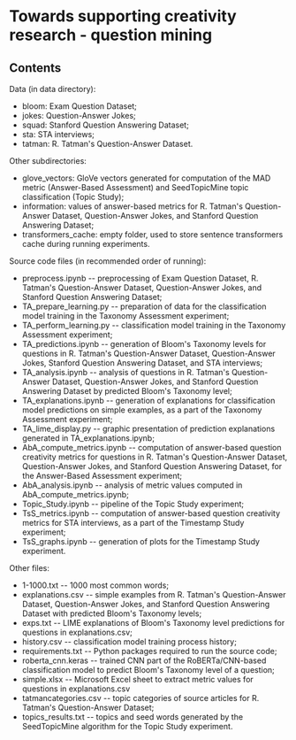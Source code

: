 # Towards supporting creativity research - question mining

## Contents

Data (in data directory):

- bloom: Exam Question Dataset;
- jokes: Question-Answer Jokes;
- squad: Stanford Question Answering Dataset;
- sta: STA interviews;
- tatman: R. Tatman's Question-Answer Dataset.

Other subdirectories:

- glove_vectors: GloVe vectors generated for computation of the MAD metric (Answer-Based Assessment) and SeedTopicMine topic classification (Topic Study);
- information: values of answer-based metrics for R. Tatman's Question-Answer Dataset, Question-Answer Jokes, and Stanford Question Answering Dataset;
- transformers\_cache: empty folder, used to store sentence transformers cache during running experiments.

Source code files (in recommended order of running):

- preprocess.ipynb -- preprocessing of Exam Question Dataset, R. Tatman's Question-Answer Dataset, Question-Answer Jokes, and Stanford Question Answering Dataset;
- TA\_prepare\_learning.py -- preparation of data for the classification model training in the Taxonomy Assessment experiment;
- TA\_perform\_learning.py -- classification model training in the Taxonomy Assessment experiment;
- TA\_predictions.ipynb -- generation of Bloom's Taxonomy levels for questions in R. Tatman's Question-Answer Dataset, Question-Answer Jokes, Stanford Question Answering Dataset, and STA interviews;
- TA\_analysis.ipynb -- analysis of questions in R. Tatman's Question-Answer Dataset, Question-Answer Jokes, and Stanford Question Answering Dataset by predicted Bloom's Taxonomy level;
- TA\_explanations.ipynb -- generation of explanations for classification model predictions on simple examples, as a part of the Taxonomy Assessment experiment;
- TA\_lime\_display.py -- graphic presentation of prediction explanations generated in TA\_explanations.ipynb;
- AbA\_compute\_metrics.ipynb -- computation of answer-based question creativity metrics for questions in R. Tatman's Question-Answer Dataset, Question-Answer Jokes, and Stanford Question Answering Dataset, for the Answer-Based Assessment experiment;
- AbA\_analysis.ipynb -- analysis of metric values computed in AbA\_compute\_metrics.ipynb;
- Topic\_Study.ipynb -- pipeline of the Topic Study experiment;
- TsS\_metrics.ipynb -- computation of answer-based question creativity metrics for STA interviews, as a part of the Timestamp Study experiment;
- TsS\_graphs.ipynb -- generation of plots for the Timestamp Study experiment.

Other files:

- 1-1000.txt -- 1000 most common words;
- explanations.csv -- simple examples from R. Tatman's Question-Answer Dataset, Question-Answer Jokes, and Stanford Question Answering Dataset with predicted Bloom's Taxonomy levels;
- exps.txt -- LIME explanations of Bloom's Taxonomy level predictions for questions in explanations.csv;
- history.csv -- classification model training process history;
- requirements.txt -- Python packages required to run the source code;
- roberta_cnn.keras -- trained CNN part of the RoBERTa/CNN-based classification model to predict Bloom's Taxonomy level of a question;
- simple.xlsx -- Microsoft Excel sheet to extract metric values for questions in explanations.csv
- tatmancategories.csv -- topic categories of source articles for R. Tatman's Question-Answer Dataset;
- topics_results.txt -- topics and seed words generated by the SeedTopicMine algorithm for the Topic Study experiment.
